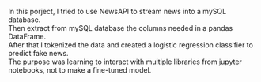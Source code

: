 In this porject, I tried to use NewsAPI to stream news into a mySQL database.  
Then extract from mySQL database the columns needed in a pandas DataFrame.  
After that I tokenized the data and created a logistic regression classifier to predict fake news.  
The purpose was learning to interact with multiple libraries from jupyter notebooks, not to make a fine-tuned model.
